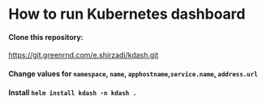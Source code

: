 <!-- Space: RD -->
<!-- Title: How to run Kubernetes dashboard -->
# How to run Kubernetes dashboard
#### Clone this repository:
https://git.greenrnd.com/e.shirzadi/kdash.git
#### Change values for `namespace`, `name`, `apphostname`,`service.name`, `address.url`
#### Install `helm install kdash -n kdash .`

